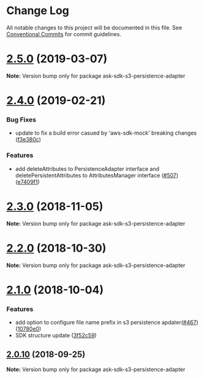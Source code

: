# Change Log

All notable changes to this project will be documented in this file.
See [Conventional Commits](https://conventionalcommits.org) for commit guidelines.

# [2.5.0](https://github.com/alexa/alexa-skills-kit-sdk-for-nodejs/compare/v2.4.0...v2.5.0) (2019-03-07)

**Note:** Version bump only for package ask-sdk-s3-persistence-adapter





# [2.4.0](https://github.com/alexa/alexa-skills-kit-sdk-for-nodejs/compare/v2.3.0...v2.4.0) (2019-02-21)


### Bug Fixes

* update to fix a build error casued by 'aws-sdk-mock' breaking changes ([f3e380c](https://github.com/alexa/alexa-skills-kit-sdk-for-nodejs/commit/f3e380c))


### Features

* add deleteAttributes to PersistenceAdapter interface and deletePersistentAttributes to AttributesManager interface ([#507](https://github.com/alexa/alexa-skills-kit-sdk-for-nodejs/issues/507)) ([e7409f1](https://github.com/alexa/alexa-skills-kit-sdk-for-nodejs/commit/e7409f1))





# [2.3.0](https://github.com/alexa/alexa-skills-kit-sdk-for-nodejs/compare/v2.2.0...v2.3.0) (2018-11-05)

**Note:** Version bump only for package ask-sdk-s3-persistence-adapter





# [2.2.0](https://github.com/alexa/alexa-skills-kit-sdk-for-nodejs/compare/v2.1.0...v2.2.0) (2018-10-30)

**Note:** Version bump only for package ask-sdk-s3-persistence-adapter





<a name="2.1.0"></a>
# [2.1.0](https://github.com/alexa/alexa-skills-kit-sdk-for-nodejs/compare/v2.0.10...v2.1.0) (2018-10-04)


### Features

* add option to configure file name prefix in s3 persistence apdater([#467](https://github.com/alexa/alexa-skills-kit-sdk-for-nodejs/issues/467)) ([10780e0](https://github.com/alexa/alexa-skills-kit-sdk-for-nodejs/commit/10780e0))
* SDK structure update ([3f52c59](https://github.com/alexa/alexa-skills-kit-sdk-for-nodejs/commit/3f52c59))




<a name="2.0.10"></a>
## [2.0.10](https://github.com/alexa/alexa-skills-kit-sdk-for-nodejs/compare/v2.0.9...v2.0.10) (2018-09-25)




**Note:** Version bump only for package ask-sdk-s3-persistence-adapter

